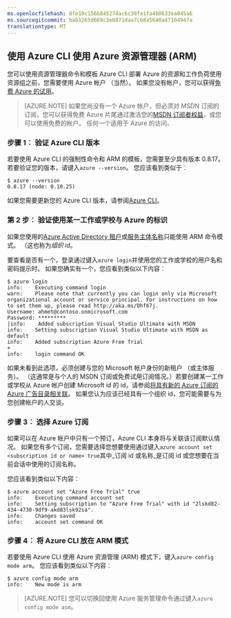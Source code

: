 ```yaml
---
ms.openlocfilehash: 8fe10c156b845274ac6c39fa1fa4b0633ea045a6
ms.sourcegitcommit: bab1265d669c3e6871daa7cb8a5640a47104947a
translationtype: MT
---
```

<properties services="virtual-machines" title="Using Azure CLI with Azure Resource Manager" authors="squillace" solutions="" manager="timlt" editor="tysonn" />

<tags
   ms.service="virtual-machine"
   ms.devlang="na"
   ms.topic="article"
   ms.tgt_pltfrm="linux"
   ms.workload="infrastructure"
   ms.date="04/13/2015"
   ms.author="rasquill" />

## 使用 Azure CLI 使用 Azure 资源管理器 (ARM)

您可以使用资源管理器命令和模板 Azure CLI 部署 Azure 的资源和工作负荷使用资源组之前，您需要使用 Azure 帐户 （当然）。 如果您没有帐户，您可以获得[免费 Azure 的试用](http://azure.microsoft.com/pricing/free-trial/)。

> [AZURE.NOTE] 如果您尚没有一个 Azure 帐户，但必须对 MSDN 订阅的订阅，您可以获得免费 Azure 片尾通过激活您的[MSDN 订阅者权益](http://azure.microsoft.com/pricing/member-offers/msdn-benefits-details/)，或您可以使用免费的帐户。 任何一个适用于 Azure 的访问。

### 步骤 1︰ 验证 Azure CLI 版本

若要使用 Azure CLI 的强制性命令和 ARM 的模板，您需要至少具有版本 0.8.17。 若要验证您的版本，请键入`azure --version`。 您应该看到类似于︰

    $ azure --version
    0.8.17 (node: 0.10.25)

如果您需要更新您的 Azure CLI 版本，请参阅[Azure CLI](https://github.com/Azure/azure-xplat-cli)。

### 第 2 步︰ 验证使用某一工作或学校与 Azure 的标识

如果您使用的[Azure Active Directory 租户](https://msdn.microsoft.com/library/azure/jj573650.aspx#BKMK_WhatIsAnAzureADTenant)或[服务主体名称](https://msdn.microsoft.com/library/azure/dn132633.aspx)只能使用 ARM 命令模式。 （这也称为*组织 id*。

要查看是否有一个，登录通过键入`azure login`并使用您的工作或学校的用户名和密码提示时。 如果您确实有一个，您应看到类似以下内容︰

    $ azure login
    info:    Executing command login
    warn:    Please note that currently you can login only via Microsoft organizational account or service principal. For instructions on how to set them up, please read http://aka.ms/Dhf67j.
    Username: ahmet@contoso.onmicrosoft.com
    Password: *********
  	|info:    Added subscription Visual Studio Ultimate with MSDN
    info:    Setting subscription Visual Studio Ultimate with MSDN as default
    info:    Added subscription Azure Free Trial
    +
    info:    login command OK

如果未看到此选项，必须创建与您的 Microsoft 帐户身份的新租户 （或主体服务）。 （这通常是与个人的 MSDN 订阅或免费试用订阅情况。）若要创建某一工作或学校从 Azure 帐户创建 Microsoft id 的 id，请参阅[将具有新的 Azure 订阅的 Azure 广告目录相关联](https://msdn.microsoft.com/library/azure/jj573650.aspx#BKMK_WhatIsAnAzureADTenant)。 如果您认为应该已经具有一个组织 id，您可能需要与为您创建帐户的人交谈。

### 步骤 3︰ 选择 Azure 订阅

如果可以在 Azure 帐户中只有一个预订，Azure CLI 本身将与关联该订阅默认情况。 如果您有多个订阅，您需要选择您想要使用通过键入`azure account set <subscription id or name> true`其中_订阅 id 或名称_是订阅 id 或您想要在当前会话中使用的订阅名称。

您应该看到类似以下内容︰

    $ azure account set "Azure Free Trial" true
    info:    Executing command account set
    info:    Setting subscription to "Azure Free Trial" with id "2lskd82-434-4730-9df9-akd83lsk92sa".
    info:    Changes saved
    info:    account set command OK

### 步骤 4︰ 将 Azure CLI 放在 ARM 模式

若要使用 Azure CLI 使用 Azure 资源管理 (ARM) 模式下，键入`azure config mode arm`。 您应该看到类似以下内容︰

    $ azure config mode arm
    info:    New mode is arm

> [AZURE.NOTE] 您可以切换回使用 Azure 服务管理命令通过键入`azure config mode asm`。
